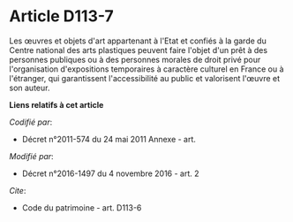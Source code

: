 # Article D113-7

Les œuvres et objets d'art appartenant à l'Etat et confiés à la garde du Centre national des arts plastiques peuvent faire
l'objet d'un prêt à des personnes publiques ou à des personnes morales de droit privé pour l'organisation d'expositions
temporaires à caractère culturel en France ou à l'étranger, qui garantissent l'accessibilité au public et valorisent l'œuvre
et son auteur.

**Liens relatifs à cet article**

_Codifié par_:

  - Décret n°2011-574 du 24 mai 2011 Annexe - art.

_Modifié par_:

  - Décret n°2016-1497 du 4 novembre 2016 - art. 2

_Cite_:

  - Code du patrimoine - art. D113-6
